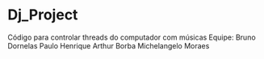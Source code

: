 # Dj_Project
Código para controlar threads do computador com músicas
Equipe:
  Bruno Dornelas
  Paulo Henrique
  Arthur Borba
  Michelangelo Moraes

